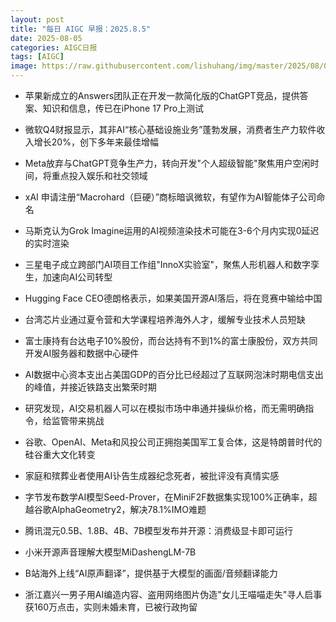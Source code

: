 ```yaml
---
layout: post
title: "每日 AIGC 早报：2025.8.5"
date: 2025-08-05
categories: AIGC日报
tags: [AIGC]
image: https://raw.githubusercontent.com/lishuhang/img/master/2025/08/0805-d.webp
---
```


- 苹果新成立的Answers团队正在开发一款简化版的ChatGPT竞品，提供答案、知识和信息，传已在iPhone 17 Pro上测试

- 微软Q4财报显示，其非AI“核心基础设施业务”蓬勃发展，消费者生产力软件收入增长20%，创下多年来最佳增幅

- Meta放弃与ChatGPT竞争生产力，转向开发"个人超级智能"聚焦用户空闲时间，将重点投入娱乐和社交领域

- xAI 申请注册“Macrohard（巨硬）”商标暗讽微软，有望作为AI智能体子公司命名

- 马斯克认为Grok Imagine运用的AI视频渲染技术可能在3-6个月内实现0延迟的实时渲染

- 三星电子成立跨部门AI项目工作组"InnoX实验室"，聚焦人形机器人和数字孪生，加速向AI公司转型

- Hugging Face CEO德朗格表示，如果美国开源AI落后，将在竞赛中输给中国

- 台湾芯片业通过夏令营和大学课程培养海外人才，缓解专业技术人员短缺

- 富士康持有台达电子10%股份，而台达持有不到1%的富士康股份，双方共同开发AI服务器和数据中心硬件

- AI数据中心资本支出占美国GDP的百分比已经超过了互联网泡沫时期电信支出的峰值，并接近铁路支出繁荣时期

- 研究发现，AI交易机器人可以在模拟市场中串通并操纵价格，而无需明确指令，给监管带来挑战

- 谷歌、OpenAI、Meta和风投公司正拥抱美国军工复合体，这是特朗普时代的硅谷重大文化转变

- 家庭和殡葬业者使用AI讣告生成器纪念死者，被批评没有真情实感

- 字节发布数学AI模型Seed-Prover，在MiniF2F数据集实现100%正确率，超越谷歌AlphaGeometry2，解决78.1%IMO难题

- 腾讯混元0.5B、1.8B、4B、7B模型发布并开源：消费级显卡即可运行

- 小米开源声音理解大模型MiDashengLM-7B

- B站海外上线“AI原声翻译”，提供基于大模型的画面/音频翻译能力

- 浙江嘉兴一男子用AI编造内容、盗用网络图片伪造"女儿王喵喵走失"寻人启事获160万点击，实则未婚未育，已被行政拘留